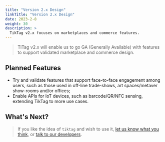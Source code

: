 ```yaml
---
title: "Version 2.x Design"
linkTitle: "Version 2.x Design"
date: 2023-2-8
weight: 30
description: >
  TikTag v2.x focuses on marketplaces and commerce features.
---
```


> TiTag v2.x will enable us to go GA (Generally Available) with features to support validated marketplace and commerce design.

## Planned Features

- Try and validate features that support face-to-face engagement among users, such as those used in off-line trade-shows, art spaces/metaver show-rooms and/or offices;
- Enable APIs for IoT devices, such as barcode/QR/NFC sensing, extending TikTag to more use cases.

## What's Next?

> If you like the idea of `tiktag` and wish to use it, [let us know what you think](https://github.com/tikoly-com/tiktag/issues), or [talk to our developers](https://join.slack.com/t/tiktag/shared_invite/zt-1kdvg6uwx-xruL~AMhYGgd0QezP66~PA).